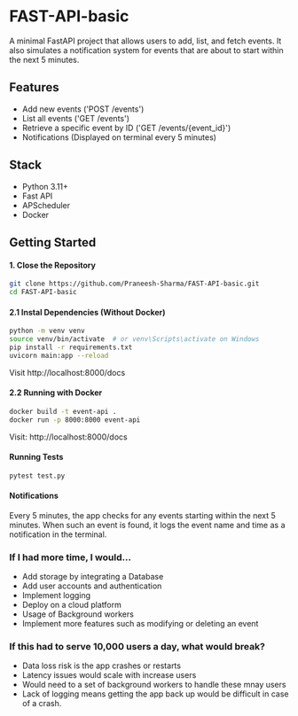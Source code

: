 # FAST-API-basic

A minimal FastAPI project that allows users to add, list, and fetch events. It also simulates a notification system for events that are about to start within the next 5 minutes.

## Features
- Add new events ('POST /events')
- List all events ('GET /events')
- Retrieve a specific event by ID ('GET /events/{event_id}')
- Notifications (Displayed on terminal every 5 minutes)

## Stack
- Python 3.11+
- Fast API
- APScheduler
- Docker

## Getting Started

#### 1. Close the Repository
```bash
git clone https://github.com/Praneesh-Sharma/FAST-API-basic.git
cd FAST-API-basic
```

#### 2.1 Instal Dependencies (Without Docker)
```bash
python -m venv venv
source venv/bin/activate  # or venv\Scripts\activate on Windows
pip install -r requirements.txt
uvicorn main:app --reload
```
Visit http://localhost:8000/docs

#### 2.2 Running with Docker
```bash
docker build -t event-api .
docker run -p 8000:8000 event-api
```
Visit: http://localhost:8000/docs

####  Running Tests
```bash
pytest test.py
```

#### Notifications
Every 5 minutes, the app checks for any events starting within the next 5 minutes. When such an event is found, it logs the event name and time as a notification in the terminal.


### If I had more time, I would...
- Add storage by integrating a Database
- Add user accounts and authentication
- Implement logging
- Deploy on a cloud platform
- Usage of Background workers
- Implement more features such as modifying or deleting an event

### If this had to serve 10,000 users a day, what would break?
- Data loss risk is the app crashes or restarts
- Latency issues would scale with increase users
- Would need to a set of background workers to handle these mnay users
- Lack of logging means getting the app back up would be difficult in case of a crash.
